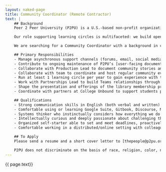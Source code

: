 ```yaml
---
layout: naked-page
title: Community Coordinator (Remote Contractor)
text: |
    ## Background
    Peer 2 Peer University (P2PU) is a U.S.-based non-profit organization that supports peer learning around the world through a model we call learning circles: study groups that meet in public spaces to work through free educational materials together.

    Our role supporting learning circles is multifaceted: we build open source software for managing meetings, we train groups to facilitate learning circles, we maintain an online community for facilitators, and we develop and curate open educational resources. In late 2021, we’re launching two exciting new initiatives: an institutional membership program for library systems (“Teams”) and a pilot for [credit-bearing learning circles](https://info.p2pu.org/2021/07/21/bringing-college-credits-to-libraries-with-peer-led-learning-circles/) in partnership with College Unbound. 

    We are searching for a Community Coordinator with a background in community experience and customer support to oversee our existing virtual community, help support our new initiatives, and define a meaningful overlap between the two. To start, the community coordinator role will be a 4 day/week contract position (32 hours/week; ideally Monday-Thursday) for one year with the hope and intent to extend. You can be based anywhere so long as your working day overlaps with 9–12PM Eastern US time. Salary starts at USD $40,000.

    ## Primary Responsibilities
    - Manage asynchronous support channels (forums, email, social media) to answer questions and orient new community members (approx. 5–10 inquiries/week)
    - Contribute to ongoing maintenance of P2PU’s [user-facing documentation](https://handbook.p2pu.org/) and [community-curated course library](https://www.p2pu.org/en/courses/)
    - Collaborate with Production Lead to document community stories and insights across public news channels (newsletters, blog posts, social media)
    - Collaborate with team to coordinate and host regular community events (monthly calls, yearly gatherings)
    - Run at least 1 learning circle per year to gain experience with the model, test P2PU’s software tools, and explore new learning materials
    - Work with Partnerships Lead to build Teams relationships through onboarding, facilitation training, 1:1 support hours, and quarterly check-in calls
    - Shape the presentation and offerings of the library membership program by documenting success stories and collecting member feedback on desired updates to learning materials, software features, and support systems
    - Coordinate with partners at College Unbound to support students participating in learning circles for academic credit

    ## Qualifications
    - Strong communication skills in English (both verbal and written) across a variety of mediums and audiences (including those with limited English or digital literacy). Communication skills in other languages are a plus! 
    - Comfortable using or learning Google Suite, Gitbook, Discourse, Mailchimp, Wordpress, and Github. (A basic understanding of writing Markdown will come in handy too.)
    - Systems thinker who instinctually considers how everything we do contributes to the bigger picture.
    - Intellectually curious and deeply passionate about challenging the hegemony of formal education through community-based learning. Desire to learn new things about both technology and education.
    - Organized self-starter able to set and meet deadlines, proactively communicate, and create or improve internal processes when needed. 
    - Comfortable working in a distributed/online setting with colleagues across a 9-hour time zone range and able to travel globally up to 4 weeks/year (when it's safe to do so).

    ## To Apply
    Please send a resume and a short cover letter to [thepeople@p2pu.org](mailto:thepeople@p2pu.org) with “Community Coordinator” in the subject line by <u><b>September 20, 2021</b></u>. In your cover letter, please let us know how this work aligns with your personal and professional interests and why you are well suited for the job.

    P2PU does not discriminate on the basis of race, religion, color, national origin, gender, sexual orientation, age, marital status, veteran status, or disability status.
---
```

<script type="application/ld+json">
{
    "@context" : "https://schema.org/",
    "@type" : "JobPosting",
    "title" : "Production Lead",
    "description" : "{{page.text | markdownify | strip_newlines | replace:'"', "'" }}",
    "datePosted" : "2021-09-02",
    "validThrough" : "2021-09-20T00:00",
    "employmentType" : "CONTRACTOR",
    "hiringOrganization" : {
        "@type" : "Organization",
        "name" : "Peer 2 Peer University",
        "sameAs" : "https://www.p2pu.org"
    },
    "baseSalary": {
        "@type": "MonetaryAmount",
        "currency": "USD",
        "value": {
            "@type": "QuantitativeValue",
            "value": 40000.00,
            "unitText": "YEAR"
        }
    },
    "jobLocationType": "TELECOMMUTE",
    "applicantLocationRequirements": [
  		{
    		"@type": "Country",
    		"sameAs": "https://www.wikidata.org/wiki/Q30",
    		"name": "USA"
  		},
  		{
    		"@type": "Country",
    		"sameAs": "https://www.wikidata.org/wiki/Q458",
    		"name": "European Union"
  		},
  		{
          	"@type": "Country",
    		"sameAs": "https://www.wikidata.org/wiki/Q19464773",
          	"name": "Northern America and Mexico"
  		},
  		{
          	"@type": "Country",
    		"sameAs": "https://www.wikidata.org/wiki/Q258",
          	"name": "South Africa"
  		}

	]
}
</script>

{{ page.text}}
